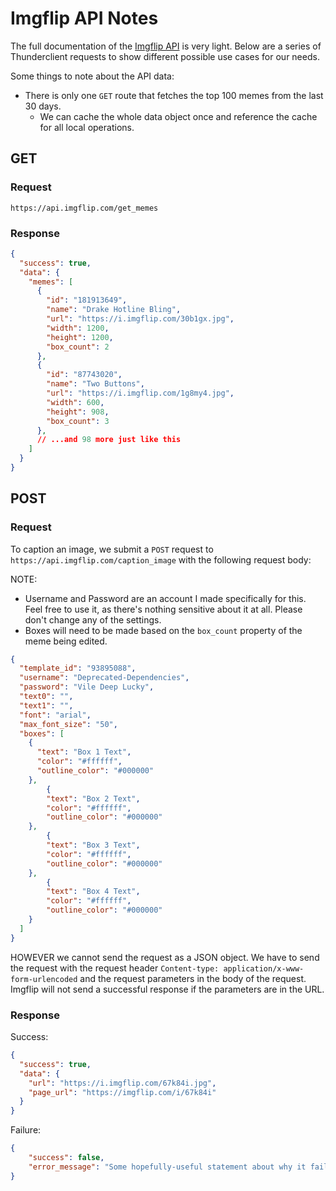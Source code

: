 # Imgflip API Notes

The full documentation of the [Imgflip API](https://imgflip.com/api) is very light.  Below are a series of Thunderclient requests to show different possible use cases for our needs.

Some things to note about the API data:

* There is only one `GET` route that fetches the top 100 memes from the last 30 days.
  * We can cache the whole data object once and reference the cache for all local operations.

## GET 

### Request

`https://api.imgflip.com/get_memes`

### Response

```json
{
  "success": true,
  "data": {
    "memes": [
      {
        "id": "181913649",
        "name": "Drake Hotline Bling",
        "url": "https://i.imgflip.com/30b1gx.jpg",
        "width": 1200,
        "height": 1200,
        "box_count": 2
      },
      {
        "id": "87743020",
        "name": "Two Buttons",
        "url": "https://i.imgflip.com/1g8my4.jpg",
        "width": 600,
        "height": 908,
        "box_count": 3
      },
      // ...and 98 more just like this
    ]
  }
}
```

## POST 

### Request

To caption an image, we submit a `POST` request to `https://api.imgflip.com/caption_image` with the following request body:

NOTE: 

 * Username and Password are an account I made specifically for this. Feel free to use it, as there's nothing sensitive about it at all. Please don't change any of the settings.
 * Boxes will need to be made based on the `box_count` property of the meme being edited.

```json
{
  "template_id": "93895088",
  "username": "Deprecated-Dependencies",
  "password": "Vile Deep Lucky",
  "text0": "",
  "text1": "",
  "font": "arial",
  "max_font_size": "50",
  "boxes": [
    {
      "text": "Box 1 Text",
      "color": "#ffffff",
      "outline_color": "#000000"
    },
        {
        "text": "Box 2 Text",
        "color": "#ffffff",
        "outline_color": "#000000"
    },
        {
        "text": "Box 3 Text",
        "color": "#ffffff",
        "outline_color": "#000000"
    },
        {
        "text": "Box 4 Text",
        "color": "#ffffff",
        "outline_color": "#000000"
    }
  ]
}
```

HOWEVER we cannot send the request as a JSON object.  We have to send the request with the request header `Content-type: application/x-www-form-urlencoded` and the request parameters in the body of the request.  Imgflip will not send a successful response if the parameters are in the URL.

### Response

Success:

```json
{
  "success": true,
  "data": {
    "url": "https://i.imgflip.com/67k84i.jpg",
    "page_url": "https://imgflip.com/i/67k84i"
  }
}
```

Failure: 

```json
{
    "success": false,
    "error_message": "Some hopefully-useful statement about why it failed"
}
```


